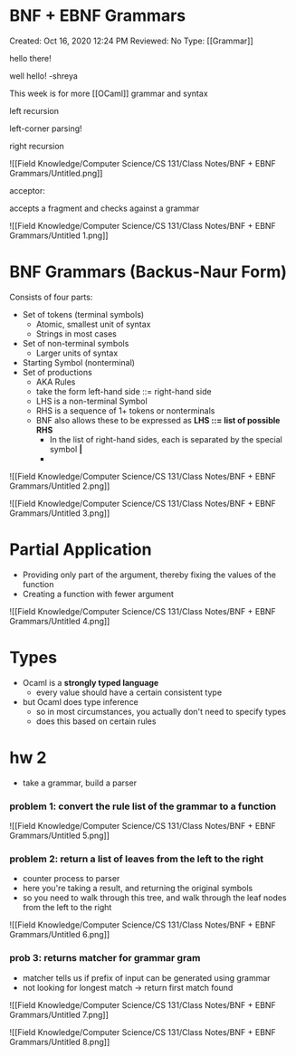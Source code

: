 # BNF + EBNF Grammars

Created: Oct 16, 2020 12:24 PM
Reviewed: No
Type: [[Grammar]]

hello there!

well hello! -shreya 

This week is for more [[OCaml]] grammar and syntax

left recursion

left-corner parsing!

right recursion

![[Field Knowledge/Computer Science/CS 131/Class Notes/BNF + EBNF Grammars/Untitled.png]]

acceptor:

accepts a fragment and checks against a grammar

![[Field Knowledge/Computer Science/CS 131/Class Notes/BNF + EBNF Grammars/Untitled 1.png]]

# BNF Grammars (Backus-Naur Form)

Consists of four parts:

- Set of tokens (terminal symbols)
    - Atomic, smallest unit of syntax
    - Strings in most cases
- Set of non-terminal symbols
    - Larger units of syntax
- Starting Symbol (nonterminal)
- Set of productions
    - AKA Rules
    - take the form left-hand side ::= right-hand side
    - LHS is a non-terminal Symbol
    - RHS is a sequence of 1+ tokens or nonterminals
    - BNF also allows these to be expressed as **LHS ::= list of possible RHS**
        - In the list of right-hand sides, each is separated by the special symbol **|**
        - 

![[Field Knowledge/Computer Science/CS 131/Class Notes/BNF + EBNF Grammars/Untitled 2.png]]

![[Field Knowledge/Computer Science/CS 131/Class Notes/BNF + EBNF Grammars/Untitled 3.png]]

# Partial Application

- Providing only part of the argument, thereby fixing the values of the function
- Creating a function with fewer argument

![[Field Knowledge/Computer Science/CS 131/Class Notes/BNF + EBNF Grammars/Untitled 4.png]]

# Types

- Ocaml is a **strongly typed language**
    - every value should have a certain consistent type
- but Ocaml does type inference
    - so in most circumstances, you actually don't need to specify types
    - does this based on certain rules

# hw 2

- take a grammar, build a parser

### problem 1: convert the rule list of the grammar to a function

![[Field Knowledge/Computer Science/CS 131/Class Notes/BNF + EBNF Grammars/Untitled 5.png]]

### problem 2: return a list of leaves from the left to the right

- counter process to parser
- here you're taking a result, and returning the original symbols
- so you need to walk through this tree, and walk through the leaf nodes from the left to the right

![[Field Knowledge/Computer Science/CS 131/Class Notes/BNF + EBNF Grammars/Untitled 6.png]]

### prob 3: returns matcher for grammar gram

- matcher tells us if prefix of input can be generated using grammar
- not looking for longest match → return first match found

![[Field Knowledge/Computer Science/CS 131/Class Notes/BNF + EBNF Grammars/Untitled 7.png]]

![[Field Knowledge/Computer Science/CS 131/Class Notes/BNF + EBNF Grammars/Untitled 8.png]]